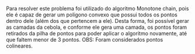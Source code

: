 Para resolver este problema foi utilizado do algoritmo Monotone chain, pois ele é capaz de gerar um poligono convexo que possui todos os pontos dentro dele (além dos que pertencem a ele). Desta forma, foi possível gerar as camadas da cebola, e conforme ele gera uma camada, os pontos foram retirados da pilha de pontos para poder aplicar o algoritmo novamente, até que faltem menor de 3 pontos.
OBS: Foram considerados pontos colineares.